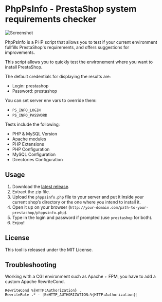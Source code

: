 # PhpPsInfo - PrestaShop system requirements checker

![Screenshot](https://devdocs.prestashop-project.org/8/basics/installation/img/phppsinfo.png)

PhpPsInfo is a PHP script that allows you to test if your current environment fullfills PrestaShop's requirements, and offers suggestions for improvements.

This script allows you to quickly test the environement where you want to install PrestaShop.

The default credentials for displaying the results are:

* Login: prestashop
* Password: prestashop

You can set server env vars to override them:

* `PS_INFO_LOGIN`
* `PS_INFO_PASSWORD`


Tests include the following:
	
* PHP & MySQL Version
* Apache modules
* PHP Extensions
* PHP Configuration
* MySQL Configuration
* Directories Configuration

##  Usage

1. Download the [latest release](https://github.com/PrestaShop/php-ps-info/releases).
2. Extract the zip file.
3. Upload the `phppsinfo.php` file to your server and put it inside your current shop’s directory or the one where you intend to install it.
4. Open it up on your browser (`http://your-domain.com/path-to-your-prestashop/phppsinfo.php`).
5. Type in the login and password if prompted (use `prestashop` for both).
6. Enjoy!

## License

This tool is released under the MIT License.

## Troubleshooting

Working with a CGI environment such as Apache + FPM, you have to add a custom Apache RewriteCond.

```
RewriteCond %{HTTP:Authorization} .
RewriteRule .* - [E=HTTP_AUTHORIZATION:%{HTTP:Authorization}]
```
